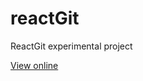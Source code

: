 # reactGit

ReactGit experimental project

[View online](http://nazanin1369.github.io/reactGit/public/index.html)
